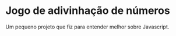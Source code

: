 <h1>Jogo de adivinhação de números</h1>

Um pequeno projeto que fiz para entender melhor sobre Javascript.
